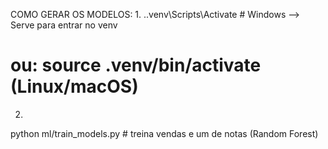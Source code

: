 COMO GERAR OS MODELOS:
1.
.\.venv\Scripts\Activate       # Windows --> Serve para entrar no venv
# ou: source .venv/bin/activate  (Linux/macOS) 

2.
python ml/train_models.py          # treina vendas e um de notas (Random Forest)

